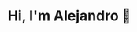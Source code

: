 <div align="center">
<h1 align="center">Hi, I'm Alejandro 👋</h1>
</div>
<!--
**Navapu/Navapu** is a ✨ _special_ ✨ repository because its `README.md` (this file) appears on your GitHub profile.

## About me

- 💻  **Junior Developer** specializing in web and multiplatform application development.
- 🌱 Currently learning React and Node.js
- 🚀 I enjoy working on projects that challenge me and help me grow as a developer
- 🎯 Open to collaboration on projects and always looking to improve my skills.  

## 🛠️ Technologies & Tools
- **Languages:**
- **Frontend:** HTML, CSS, Vue.js
- **Backend:** Node.js, Express
- **Database:** MySQL, MongoDB
- **Other Tools:** Git, Docker, GitHub

## 📈 My GitHub Stats
![Your GitHub Stats](https://github-readme-stats.vercel.app/api?username=yourusername&show_icons=true&theme=radical)

![Top Languages](https://github-readme-stats.vercel.app/api/top-langs/?username=yourusername&layout=compact&theme=radical)

## 🔗 Connect with Me
[![LinkedIn](https://img.shields.io/badge/LinkedIn-Profile-blue)]([https://www.linkedin.com/in/yourprofile](https://www.linkedin.com/in/alejandro-navarro-puig-7611891bb/))  
